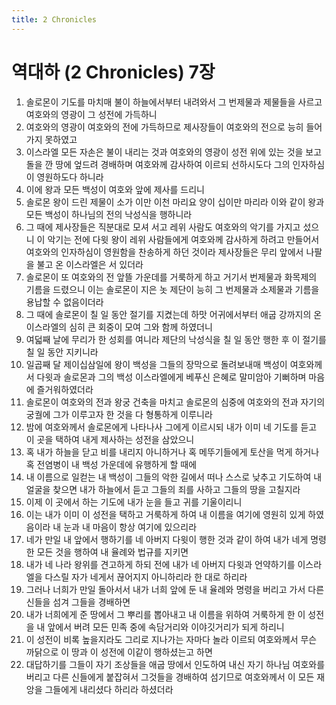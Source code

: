 ```yaml
---
title: 2 Chronicles
---
```


# 역대하 (2 Chronicles) 7장
1. 솔로몬이 기도를 마치매 불이 하늘에서부터 내려와서 그 번제물과 제물들을 사르고 여호와의 영광이 그 성전에 가득하니
1. 여호와의 영광이 여호와의 전에 가득하므로 제사장들이 여호와의 전으로 능히 들어가지 못하였고
1. 이스라엘 모든 자손은 불이 내리는 것과 여호와의 영광이 성전 위에 있는 것을 보고 돌을 깐 땅에 엎드려 경배하며 여호와께 감사하여 이르되 선하시도다 그의 인자하심이 영원하도다 하니라
1. 이에 왕과 모든 백성이 여호와 앞에 제사를 드리니
1. 솔로몬 왕이 드린 제물이 소가 이만 이천 마리요 양이 십이만 마리라 이와 같이 왕과 모든 백성이 하나님의 전의 낙성식을 행하니라
1. 그 때에 제사장들은 직분대로 모셔 서고 레위 사람도 여호와의 악기를 가지고 섰으니 이 악기는 전에 다윗 왕이 레위 사람들에게 여호와께 감사하게 하려고 만들어서 여호와의 인자하심이 영원함을 찬송하게 하던 것이라 제사장들은 무리 앞에서 나팔을 불고 온 이스라엘은 서 있더라
1. 솔로몬이 또 여호와의 전 앞뜰 가운데를 거룩하게 하고 거기서 번제물과 화목제의 기름을 드렸으니 이는 솔로몬이 지은 놋 제단이 능히 그 번제물과 소제물과 기름을 용납할 수 없음이더라
1. 그 때에 솔로몬이 칠 일 동안 절기를 지켰는데 하맛 어귀에서부터 애굽 강까지의 온 이스라엘의 심히 큰 회중이 모여 그와 함께 하였더니
1. 여덟째 날에 무리가 한 성회를 여니라 제단의 낙성식을 칠 일 동안 행한 후 이 절기를 칠 일 동안 지키니라
1. 일곱째 달 제이십삼일에 왕이 백성을 그들의 장막으로 돌려보내매 백성이 여호와께서 다윗과 솔로몬과 그의 백성 이스라엘에게 베푸신 은혜로 말미암아 기뻐하며 마음에 즐거워하였더라
1. 솔로몬이 여호와의 전과 왕궁 건축을 마치고 솔로몬의 심중에 여호와의 전과 자기의 궁궐에 그가 이루고자 한 것을 다 형통하게 이루니라
1. 밤에 여호와께서 솔로몬에게 나타나사 그에게 이르시되 내가 이미 네 기도를 듣고 이 곳을 택하여 내게 제사하는 성전을 삼았으니
1. 혹 내가 하늘을 닫고 비를 내리지 아니하거나 혹 메뚜기들에게 토산을 먹게 하거나 혹 전염병이 내 백성 가운데에 유행하게 할 때에
1. 내 이름으로 일컫는 내 백성이 그들의 악한 길에서 떠나 스스로 낮추고 기도하여 내 얼굴을 찾으면 내가 하늘에서 듣고 그들의 죄를 사하고 그들의 땅을 고칠지라
1. 이제 이 곳에서 하는 기도에 내가 눈을 들고 귀를 기울이리니
1. 이는 내가 이미 이 성전을 택하고 거룩하게 하여 내 이름을 여기에 영원히 있게 하였음이라 내 눈과 내 마음이 항상 여기에 있으리라
1. 네가 만일 내 앞에서 행하기를 네 아버지 다윗이 행한 것과 같이 하여 내가 네게 명령한 모든 것을 행하여 내 율례와 법규를 지키면
1. 내가 네 나라 왕위를 견고하게 하되 전에 내가 네 아버지 다윗과 언약하기를 이스라엘을 다스릴 자가 네게서 끊어지지 아니하리라 한 대로 하리라
1. 그러나 너희가 만일 돌아서서 내가 너희 앞에 둔 내 율례와 명령을 버리고 가서 다른 신들을 섬겨 그들을 경배하면
1. 내가 너희에게 준 땅에서 그 뿌리를 뽑아내고 내 이름을 위하여 거룩하게 한 이 성전을 내 앞에서 버려 모든 민족 중에 속담거리와 이야깃거리가 되게 하리니
1. 이 성전이 비록 높을지라도 그리로 지나가는 자마다 놀라 이르되 여호와께서 무슨 까닭으로 이 땅과 이 성전에 이같이 행하셨는고 하면
1. 대답하기를 그들이 자기 조상들을 애굽 땅에서 인도하여 내신 자기 하나님 여호와를 버리고 다른 신들에게 붙잡혀서 그것들을 경배하여 섬기므로 여호와께서 이 모든 재앙을 그들에게 내리셨다 하리라 하셨더라